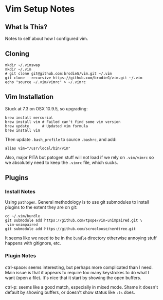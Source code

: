# Vim Setup Notes

## What Is This?

Notes to self about how I configured vim.

## Cloning

```
mkdir ~/.vimswap
mkdir ~/.vim
# git clone git@github.com:brodieG/vim.git ~/.vim
git clone --recursive https://github.com/brodieG/vim.git ~/.vim
echo "source ~/.vim/vimrc" > ~/.vimrc
```

## Vim Installation

Stuck at 7.3 on OSX 10.9.5, so upgrading:

```
brew install mercurial
brew install vim # Failed can't find some vim version
brew update      # Updated vim formula
brew install vim
```

Then update `.bash_profile` to source `.bashrc`, and add:

```
alias vim="/usr/local/bin/vim"
```

Also, major PITA but patogen stuff will not load if we rely on `.vim/vimrc` so we absolutely need to keep the `.vimrc` file, which sucks.

## Plugins

### Install Notes
Using `pathogen`.  General methodology is to use git submodules to install plugins to the extent they are on git:

```
cd ~/.vim/bundle
git submodule add https://github.com/tpope/vim-unimpaired.git \
 vim-unimpaired
git submodule add https://github.com/scrooloose/nerdtree.git
```

It seems like we need to be in the `bundle` directory otherwise annoying stuff happens with gitignore, etc.

### Plugin Notes

####

ctrl-space: seems interesting, but perhaps more complicated than I need.  Main issue is that it appears to require too many keystrokes to do what I want (open a file).  It's nice that it start by showing the open buffers.

ctrl-p: seems like a good match, especially in mixed mode.  Shame it doesn't default by showing buffers, or doesn't show status like `:ls` does.

